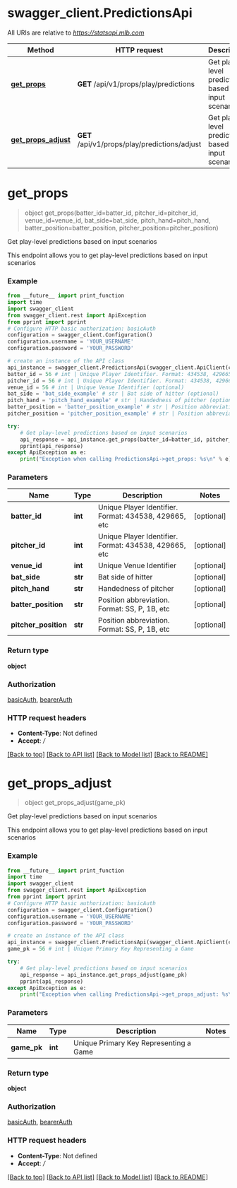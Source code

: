 # swagger_client.PredictionsApi

All URIs are relative to *https://statsapi.mlb.com*

Method | HTTP request | Description
------------- | ------------- | -------------
[**get_props**](PredictionsApi.md#get_props) | **GET** /api/v1/props/play/predictions | Get play-level predictions based on input scenarios
[**get_props_adjust**](PredictionsApi.md#get_props_adjust) | **GET** /api/v1/props/play/predictions/adjust | Get play-level predictions based on input scenarios

# **get_props**
> object get_props(batter_id=batter_id, pitcher_id=pitcher_id, venue_id=venue_id, bat_side=bat_side, pitch_hand=pitch_hand, batter_position=batter_position, pitcher_position=pitcher_position)

Get play-level predictions based on input scenarios

This endpoint allows you to get play-level predictions based on input scenarios

### Example
```python
from __future__ import print_function
import time
import swagger_client
from swagger_client.rest import ApiException
from pprint import pprint
# Configure HTTP basic authorization: basicAuth
configuration = swagger_client.Configuration()
configuration.username = 'YOUR_USERNAME'
configuration.password = 'YOUR_PASSWORD'

# create an instance of the API class
api_instance = swagger_client.PredictionsApi(swagger_client.ApiClient(configuration))
batter_id = 56 # int | Unique Player Identifier. Format: 434538, 429665, etc (optional)
pitcher_id = 56 # int | Unique Player Identifier. Format: 434538, 429665, etc (optional)
venue_id = 56 # int | Unique Venue Identifier (optional)
bat_side = 'bat_side_example' # str | Bat side of hitter (optional)
pitch_hand = 'pitch_hand_example' # str | Handedness of pitcher (optional)
batter_position = 'batter_position_example' # str | Position abbreviation. Format: SS, P, 1B, etc (optional)
pitcher_position = 'pitcher_position_example' # str | Position abbreviation. Format: SS, P, 1B, etc (optional)

try:
    # Get play-level predictions based on input scenarios
    api_response = api_instance.get_props(batter_id=batter_id, pitcher_id=pitcher_id, venue_id=venue_id, bat_side=bat_side, pitch_hand=pitch_hand, batter_position=batter_position, pitcher_position=pitcher_position)
    pprint(api_response)
except ApiException as e:
    print("Exception when calling PredictionsApi->get_props: %s\n" % e)
```

### Parameters

Name | Type | Description  | Notes
------------- | ------------- | ------------- | -------------
 **batter_id** | **int**| Unique Player Identifier. Format: 434538, 429665, etc | [optional] 
 **pitcher_id** | **int**| Unique Player Identifier. Format: 434538, 429665, etc | [optional] 
 **venue_id** | **int**| Unique Venue Identifier | [optional] 
 **bat_side** | **str**| Bat side of hitter | [optional] 
 **pitch_hand** | **str**| Handedness of pitcher | [optional] 
 **batter_position** | **str**| Position abbreviation. Format: SS, P, 1B, etc | [optional] 
 **pitcher_position** | **str**| Position abbreviation. Format: SS, P, 1B, etc | [optional] 

### Return type

**object**

### Authorization

[basicAuth](../README.md#basicAuth), [bearerAuth](../README.md#bearerAuth)

### HTTP request headers

 - **Content-Type**: Not defined
 - **Accept**: */*

[[Back to top]](#) [[Back to API list]](../README.md#documentation-for-api-endpoints) [[Back to Model list]](../README.md#documentation-for-models) [[Back to README]](../README.md)

# **get_props_adjust**
> object get_props_adjust(game_pk)

Get play-level predictions based on input scenarios

This endpoint allows you to get play-level predictions based on input scenarios

### Example
```python
from __future__ import print_function
import time
import swagger_client
from swagger_client.rest import ApiException
from pprint import pprint
# Configure HTTP basic authorization: basicAuth
configuration = swagger_client.Configuration()
configuration.username = 'YOUR_USERNAME'
configuration.password = 'YOUR_PASSWORD'

# create an instance of the API class
api_instance = swagger_client.PredictionsApi(swagger_client.ApiClient(configuration))
game_pk = 56 # int | Unique Primary Key Representing a Game

try:
    # Get play-level predictions based on input scenarios
    api_response = api_instance.get_props_adjust(game_pk)
    pprint(api_response)
except ApiException as e:
    print("Exception when calling PredictionsApi->get_props_adjust: %s\n" % e)
```

### Parameters

Name | Type | Description  | Notes
------------- | ------------- | ------------- | -------------
 **game_pk** | **int**| Unique Primary Key Representing a Game | 

### Return type

**object**

### Authorization

[basicAuth](../README.md#basicAuth), [bearerAuth](../README.md#bearerAuth)

### HTTP request headers

 - **Content-Type**: Not defined
 - **Accept**: */*

[[Back to top]](#) [[Back to API list]](../README.md#documentation-for-api-endpoints) [[Back to Model list]](../README.md#documentation-for-models) [[Back to README]](../README.md)

